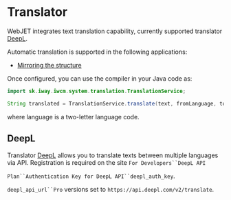 # Translator

WebJET integrates text translation capability, currently supported translator [DeepL](https://www.deepl.com/).

Automatic translation is supported in the following applications:
- [Mirroring the structure](../../redactor/apps/docmirroring/README.md)

Once configured, you can use the compiler in your Java code as:

```java
import sk.iway.iwcm.system.translation.TranslationService;

String translated = TranslationService.translate(text, fromLanguage, toLanguage);
```

where language is a two-letter language code.

## DeepL

Translator [DeepL](https://www.deepl.com/) allows you to translate texts between multiple languages via API. Registration is required on the site `For Developers``DeepL API`

`Plan``Authentication Key for DeepL API``deepl_auth_key`.

`deepl_api_url``Pro` versions set to `https://api.deepl.com/v2/translate`.
